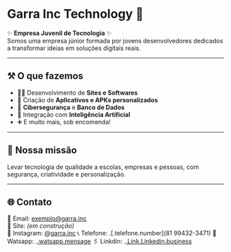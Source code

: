 # Garra Inc Technology 🚀

✨ **Empresa Juvenil de Tecnologia** ✨  
Somos uma empresa júnior formada por jovens desenvolvedores dedicados a transformar ideias em soluções digitais reais.

---

## ⚒️ O que fazemos

- 🧑‍💻 Desenvolvimento de **Sites e Softwares**
- 📱 Criação de **Aplicativos e APKs personalizados**
- 🔐 **Cibersegurança** e **Banco de Dados**
- 🧠 Integração com **Inteligência Artificial**
- ➕ E muito mais, sob encomenda!

---

## 🎯 Nossa missão
Levar tecnologia de qualidade a escolas, empresas e pessoas, com segurança, criatividade e personalização.

---

## 🌐 Contato
📧 Email: [exemplo@garra.inc](mailto:garras599@gmail.com)  
🔗 Site: *(em construção)*  
📱 Instagram: [@garra.inc](https://instagram.com/garra_inc_technology)
📞 Telefone: .[.telefone.number](81 99432-3471)
📨 Watsapp: .[.watsapp.mensage](https://wa.me/5581996656393)
🖇️ Linkdin: .[.Link.Linkedin.business](https://linkedin/exemple)
